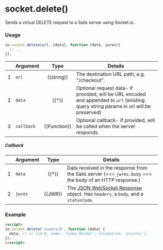 # socket.delete()

Sends a virtual DELETE request to a Sails server using Socket.io.


### Usage

```js
io.socket.delete(url, [data], function (data, jwres){
  // ...
});
```

|   | Argument   | Type         | Details |
|---|------------|:------------:|---------|
| 1 | `url`      | ((string))   | The destination URL path, e.g. "/checkout".
| 2 | `data`     | ((*))        | Optional request data- if provided, will be URL encoded and appended to `url` (existing query string params in url will be preserved)
| 3 | `callback` | ((Function)) | Optional callback- if provided, will be called when the server responds.

##### Callback

|   | Argument  | Type         | Details |
|---|-----------|:------------:|---------|
| 1 | `data`    | ((*))        | Data received in the response from the Sails server (=== `jwres.body` === the body of an HTTP response.)
| 2 | `jwres`   | ((JWR))      | The [JSON WebSocket Response]() object.  Has `headers`, a `body`, and a `statusCode`.


### Example

```html
<script>
io.socket.delete('/users/9', function (data) {
  data; // => {id:9, name: 'Timmy Mendez', occupation: 'psychic'}
});
</script>
```



<docmeta name="uniqueID" value="socketdelete671580">
<docmeta name="displayName" value="io.socket.delete()">

